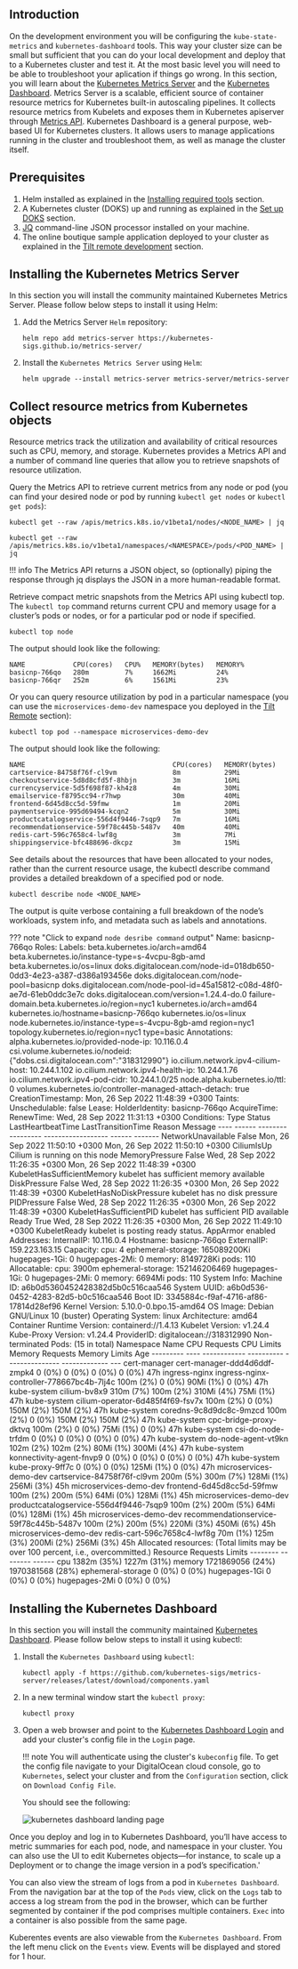 ## Introduction

On the development environment you will be configuring the `kube-state-metrics` and `kubernetes-dashboard` tools. This way your cluster size can be small but sufficient that you can do your local development and deploy that to a Kubernetes cluster and test it. At the most basic level you will need to be able to troubleshoot your aplication if things go wrong. In this section, you will learn about the [Kubernetes Metrics Server](https://github.com/kubernetes-sigs/metrics-server) and the [Kubernetes Dashboard](https://github.com/kubernetes/dashboard).
Metrics Server is a scalable, efficient source of container resource metrics for Kubernetes built-in autoscaling pipelines. It collects resource metrics from Kubelets and exposes them in Kubernetes apiserver through [Metrics API](https://github.com/kubernetes/metrics).
Kubernetes Dashboard is a general purpose, web-based UI for Kubernetes clusters. It allows users to manage applications running in the cluster and troubleshoot them, as well as manage the cluster itself.

## Prerequisites

1. Helm installed as explained in the [Installing required tools](installing-required-tools.md) section.
2. A Kubernetes cluster (DOKS) up and running as explained in the [Set up DOKS](setup-doks.md) section.
3. [JQ](https://stedolan.github.io/jq/) command-line JSON processor installed on your machine.
4. The online boutique sample application deployed to your cluster as explained in the [Tilt remote development](tilt-remote.md) section.

## Installing the Kubernetes Metrics Server

In this section you will install the community maintained Kubernetes Metrics Server. Please follow below steps to install it using Helm:

1. Add the Metrics Server `Helm` repository:

    ```shell
    helm repo add metrics-server https://kubernetes-sigs.github.io/metrics-server/
    ```

2. Install the `Kubernetes Metrics Server` using `Helm`:

    ```shell
    helm upgrade --install metrics-server metrics-server/metrics-server
    ```

## Collect resource metrics from Kubernetes objects

Resource metrics track the utilization and availability of critical resources such as CPU, memory, and storage. Kubernetes provides a Metrics API and a number of command line queries that allow you to retrieve snapshots of resource utilization.

Query the Metrics API to retrieve current metrics from any node or pod (you can find your desired node or pod by running `kubectl get nodes` or `kubectl get pods`):

```shell
kubectl get --raw /apis/metrics.k8s.io/v1beta1/nodes/<NODE_NAME> | jq

kubectl get --raw /apis/metrics.k8s.io/v1beta1/namespaces/<NAMESPACE>/pods/<POD_NAME> | jq
```

!!! info
    The Metrics API returns a JSON object, so (optionally) piping the response through jq displays the JSON in a more human-readable format.

Retrieve compact metric snapshots from the Metrics API using kubectl top. The `kubectl top` command returns current CPU and memory usage for a cluster’s pods or nodes, or for a particular pod or node if specified.

```shell
kubectl top node
```

The output should look like the following:

```text
NAME            CPU(cores)   CPU%   MEMORY(bytes)   MEMORY%   
basicnp-766qo   280m         7%     1662Mi          24%       
basicnp-766qr   252m         6%     1561Mi          23%
```

Or you can query resource utilization by pod in a particular namespace (you can use the `microservices-demo-dev` namespace you deployed in the [Tilt Remote](tilt-remote.md) section):

```shell
kubectl top pod --namespace microservices-demo-dev
```

The output should look like the following:

```text
NAME                                     CPU(cores)   MEMORY(bytes)   
cartservice-84758f76f-cl9vm              8m           29Mi            
checkoutservice-5d8d8cfd5f-8hbjn         3m           16Mi            
currencyservice-5d5f698f87-kh4z8         4m           30Mi            
emailservice-f8795cc94-r7hwp             30m          40Mi            
frontend-6d45d8cc5d-59fmw                1m           20Mi            
paymentservice-995d69494-kcqn2           5m           30Mi            
productcatalogservice-556d4f9446-7sqp9   7m           16Mi            
recommendationservice-59f78c445b-5487v   40m          40Mi            
redis-cart-596c7658c4-lwf8g              3m           7Mi             
shippingservice-bfc488696-dkcpz          3m           15Mi 
```

See details about the resources that have been allocated to your nodes, rather than the current resource usage, the kubectl describe command provides a detailed breakdown of a specified pod or node.

```shell
kubectl describe node <NODE_NAME>
```

The output is quite verbose containing a full breakdown of the node’s workloads, system info, and metadata such as labels and annotations.

??? note "Click to expand `node desribe command` output"
        Name:               basicnp-766qo
        Roles:              <none>
        Labels:             beta.kubernetes.io/arch=amd64
                            beta.kubernetes.io/instance-type=s-4vcpu-8gb-amd
                            beta.kubernetes.io/os=linux
                            doks.digitalocean.com/node-id=018db650-0dd3-4e23-a387-d386a193456e
                            doks.digitalocean.com/node-pool=basicnp
                            doks.digitalocean.com/node-pool-id=45a15812-c08d-48f0-ae7d-61eb0ddc3e7c
                            doks.digitalocean.com/version=1.24.4-do.0
                            failure-domain.beta.kubernetes.io/region=nyc1
                            kubernetes.io/arch=amd64
                            kubernetes.io/hostname=basicnp-766qo
                            kubernetes.io/os=linux
                            node.kubernetes.io/instance-type=s-4vcpu-8gb-amd
                            region=nyc1
                            topology.kubernetes.io/region=nyc1
                            type=basic
        Annotations:        alpha.kubernetes.io/provided-node-ip: 10.116.0.4
                            csi.volume.kubernetes.io/nodeid: {"dobs.csi.digitalocean.com":"318312990"}
                            io.cilium.network.ipv4-cilium-host: 10.244.1.102
                            io.cilium.network.ipv4-health-ip: 10.244.1.76
                            io.cilium.network.ipv4-pod-cidr: 10.244.1.0/25
                            node.alpha.kubernetes.io/ttl: 0
                            volumes.kubernetes.io/controller-managed-attach-detach: true
        CreationTimestamp:  Mon, 26 Sep 2022 11:48:39 +0300
        Taints:             <none>
        Unschedulable:      false
        Lease:
        HolderIdentity:  basicnp-766qo
        AcquireTime:     <unset>
        RenewTime:       Wed, 28 Sep 2022 11:31:13 +0300
        Conditions:
        Type                 Status  LastHeartbeatTime                 LastTransitionTime                Reason                       Message
        ----                 ------  -----------------                 ------------------                ------                       -------
        NetworkUnavailable   False   Mon, 26 Sep 2022 11:50:10 +0300   Mon, 26 Sep 2022 11:50:10 +0300   CiliumIsUp                   Cilium is running on this node
        MemoryPressure       False   Wed, 28 Sep 2022 11:26:35 +0300   Mon, 26 Sep 2022 11:48:39 +0300   KubeletHasSufficientMemory   kubelet has sufficient memory available
        DiskPressure         False   Wed, 28 Sep 2022 11:26:35 +0300   Mon, 26 Sep 2022 11:48:39 +0300   KubeletHasNoDiskPressure     kubelet has no disk pressure
        PIDPressure          False   Wed, 28 Sep 2022 11:26:35 +0300   Mon, 26 Sep 2022 11:48:39 +0300   KubeletHasSufficientPID      kubelet has sufficient PID available
        Ready                True    Wed, 28 Sep 2022 11:26:35 +0300   Mon, 26 Sep 2022 11:49:10 +0300   KubeletReady                 kubelet is posting ready status. AppArmor enabled
        Addresses:
        InternalIP:  10.116.0.4
        Hostname:    basicnp-766qo
        ExternalIP:  159.223.163.15
        Capacity:
        cpu:                4
        ephemeral-storage:  165089200Ki
        hugepages-1Gi:      0
        hugepages-2Mi:      0
        memory:             8149728Ki
        pods:               110
        Allocatable:
        cpu:                3900m
        ephemeral-storage:  152146206469
        hugepages-1Gi:      0
        hugepages-2Mi:      0
        memory:             6694Mi
        pods:               110
        System Info:
        Machine ID:                 a6b0d5360452428382d5b0c516caa546
        System UUID:                a6b0d536-0452-4283-82d5-b0c516caa546
        Boot ID:                    3345884c-f9af-4716-af86-17814d28ef96
        Kernel Version:             5.10.0-0.bpo.15-amd64
        OS Image:                   Debian GNU/Linux 10 (buster)
        Operating System:           linux
        Architecture:               amd64
        Container Runtime Version:  containerd://1.4.13
        Kubelet Version:            v1.24.4
        Kube-Proxy Version:         v1.24.4
        ProviderID:                   digitalocean://318312990
        Non-terminated Pods:          (15 in total)
        Namespace                   Name                                         CPU Requests  CPU Limits  Memory Requests  Memory Limits  Age
        ---------                   ----                                         ------------  ----------  ---------------  -------------  ---
        cert-manager                cert-manager-ddd4d6ddf-zmpk4                 0 (0%)        0 (0%)      0 (0%)           0 (0%)         47h
        ingress-nginx               ingress-nginx-controller-778667bc4b-7lj4c    100m (2%)     0 (0%)      90Mi (1%)        0 (0%)         47h
        kube-system                 cilium-bv8x9                                 310m (7%)     100m (2%)   310Mi (4%)       75Mi (1%)      47h
        kube-system                 cilium-operator-6d485f4f69-fsv7x             100m (2%)     0 (0%)      150M (2%)        150M (2%)      47h
        kube-system                 coredns-9c8d9dc8c-9mzcd                      100m (2%)     0 (0%)      150M (2%)        150M (2%)      47h
        kube-system                 cpc-bridge-proxy-dktvq                       100m (2%)     0 (0%)      75Mi (1%)        0 (0%)         47h
        kube-system                 csi-do-node-trfdm                            0 (0%)        0 (0%)      0 (0%)           0 (0%)         47h
        kube-system                 do-node-agent-vt9kn                          102m (2%)     102m (2%)   80Mi (1%)        300Mi (4%)     47h
        kube-system                 konnectivity-agent-fnvp9                     0 (0%)        0 (0%)      0 (0%)           0 (0%)         47h
        kube-system                 kube-proxy-9ff7c                             0 (0%)        0 (0%)      125Mi (1%)       0 (0%)         47h
        microservices-demo-dev      cartservice-84758f76f-cl9vm                  200m (5%)     300m (7%)   128Mi (1%)       256Mi (3%)     45h
        microservices-demo-dev      frontend-6d45d8cc5d-59fmw                    100m (2%)     200m (5%)   64Mi (0%)        128Mi (1%)     45h
        microservices-demo-dev      productcatalogservice-556d4f9446-7sqp9       100m (2%)     200m (5%)   64Mi (0%)        128Mi (1%)     45h
        microservices-demo-dev      recommendationservice-59f78c445b-5487v       100m (2%)     200m (5%)   220Mi (3%)       450Mi (6%)     45h
        microservices-demo-dev      redis-cart-596c7658c4-lwf8g                  70m (1%)      125m (3%)   200Mi (2%)       256Mi (3%)     45h
        Allocated resources:
        (Total limits may be over 100 percent, i.e., overcommitted.)
        Resource           Requests          Limits
        --------           --------          ------
        cpu                1382m (35%)       1227m (31%)
        memory             1721869056 (24%)  1970381568 (28%)
        ephemeral-storage  0 (0%)            0 (0%)
        hugepages-1Gi      0 (0%)            0 (0%)
        hugepages-2Mi      0 (0%)            0 (0%)

## Installing the Kubernetes Dashboard

In this section you will install the community maintained [Kubernetes Dashboard](https://github.com/kubernetes/dashboard). Please follow below steps to install it using kubectl:

1. Install the `Kubernetes Dashboard` using `kubectl`:

    ```shell
    kubectl apply -f https://github.com/kubernetes-sigs/metrics-server/releases/latest/download/components.yaml
    ```

2. In a new terminal window start the `kubectl proxy`:

    ```shell
    kubectl proxy
    ```

3. Open a web browser and point to the [Kubernetes Dashboard Login](http://localhost:8001/api/v1/namespaces/kubernetes-dashboard/services/https:kubernetes-dashboard:https/proxy/#/login) and add your cluster's config file in the `Login` page.

    !!! note
            You will authenticate using the cluster's `kubeconfig` file. To get the config file navigate to your DigitalOcean cloud console, go to `Kubernetes`, select your cluster and from the `Configuration` section, click on `Download Config File`.

    You should see the following:

    ![kubernetes dashboard landing page](kubernetes_dashboard_landing_page.png)

Once you deploy and log in to Kubernetes Dashboard, you’ll have access to metric summaries for each pod, node, and namespace in your cluster. You can also use the UI to edit Kubernetes objects—for instance, to scale up a Deployment or to change the image version in a pod’s specification.'

You can also view the stream of logs from a pod in `Kubernetes Dashboard`. From the navigation bar at the top of the `Pods` view, click on the `Logs` tab to access a log stream from the pod in the browser, which can be further segmented by container if the pod comprises multiple containers. `Exec` into a container is also possible from the same page.

Kuberentes events are also viewable from the `Kubernetes Dashboard`. From the left menu click on the `Events` view. Events will be displayed and stored for 1 hour.
